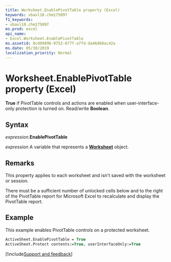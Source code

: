```yaml
---
title: Worksheet.EnablePivotTable property (Excel)
keywords: vbaxl10.chm175097
f1_keywords:
- vbaxl10.chm175097
ms.prod: excel
api_name:
- Excel.Worksheet.EnablePivotTable
ms.assetid: 8cd09896-9752-677f-a7fd-da46d68ac42a
ms.date: 05/30/2019
localization_priority: Normal
---
```



# Worksheet.EnablePivotTable property (Excel)

**True** if PivotTable controls and actions are enabled when user-interface-only protection is turned on. Read/write **Boolean**.


## Syntax

_expression_.**EnablePivotTable**

_expression_ A variable that represents a **[Worksheet](Excel.Worksheet.md)** object.


## Remarks

This property applies to each worksheet and isn't saved with the worksheet or session.

There must be a sufficient number of unlocked cells below and to the right of the PivotTable report for Microsoft Excel to recalculate and display the PivotTable report.


## Example

This example enables PivotTable controls on a protected worksheet.

```vb
ActiveSheet.EnablePivotTable = True 
ActiveSheet.Protect contents:=True, userInterfaceOnly:=True
```




[!include[Support and feedback](~/includes/feedback-boilerplate.md)]